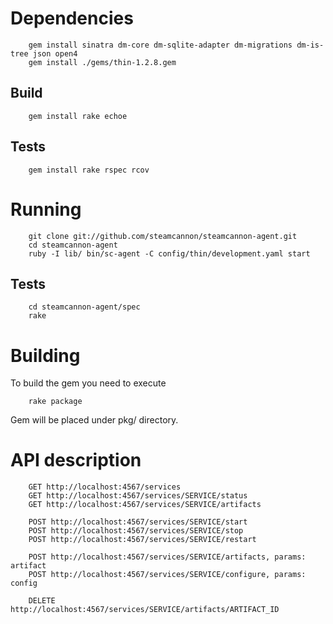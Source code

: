 Dependencies
============

        gem install sinatra dm-core dm-sqlite-adapter dm-migrations dm-is-tree json open4
        gem install ./gems/thin-1.2.8.gem

Build
-----

        gem install rake echoe

Tests
-----

        gem install rake rspec rcov

Running
=======

        git clone git://github.com/steamcannon/steamcannon-agent.git
        cd steamcannon-agent
        ruby -I lib/ bin/sc-agent -C config/thin/development.yaml start

Tests
-----

        cd steamcannon-agent/spec
        rake

Building
========

To build the gem you need to execute

        rake package

Gem will be placed under pkg/ directory.

API description
===============

        GET http://localhost:4567/services
        GET http://localhost:4567/services/SERVICE/status
        GET http://localhost:4567/services/SERVICE/artifacts

        POST http://localhost:4567/services/SERVICE/start
        POST http://localhost:4567/services/SERVICE/stop
        POST http://localhost:4567/services/SERVICE/restart

        POST http://localhost:4567/services/SERVICE/artifacts, params: artifact
        POST http://localhost:4567/services/SERVICE/configure, params: config

        DELETE http://localhost:4567/services/SERVICE/artifacts/ARTIFACT_ID
